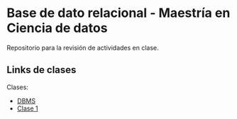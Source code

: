 # Base de dato relacional - Maestría en Ciencia de datos

Repositorio para la revisión de actividades en clase.

## Links de clases

Clases:
- [DBMS](./DBMS/README.md)
- [Clase 1](./Clase%201/README.md)


